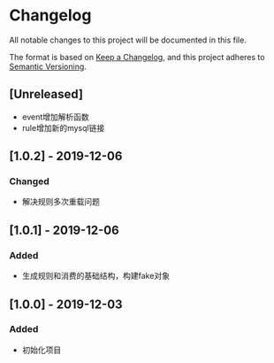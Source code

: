 # Changelog
All notable changes to this project will be documented in this file.

The format is based on [Keep a Changelog](https://keepachangelog.com/en/1.0.0/),
and this project adheres to [Semantic Versioning](https://semver.org/spec/v2.0.0.html).

## [Unreleased]
- event增加解析函数
- rule增加新的mysql链接

## [1.0.2] - 2019-12-06
### Changed
- 解决规则多次重载问题

## [1.0.1] - 2019-12-06
### Added 
- 生成规则和消费的基础结构，构建fake对象

## [1.0.0] - 2019-12-03
### Added
- 初始化项目
